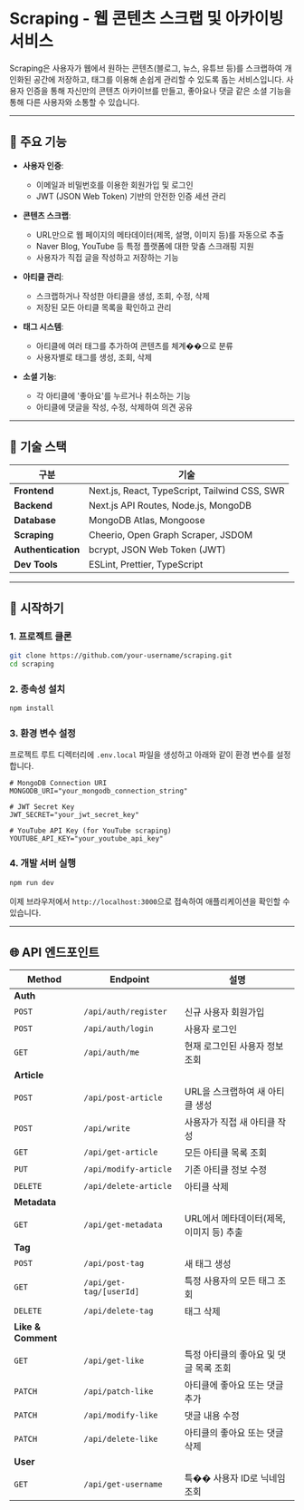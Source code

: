 # Scraping - 웹 콘텐츠 스크랩 및 아카이빙 서비스

Scraping은 사용자가 웹에서 원하는 콘텐츠(블로그, 뉴스, 유튜브 등)를 스크랩하여 개인화된 공간에 저장하고, 태그를 이용해 손쉽게 관리할 수 있도록 돕는 서비스입니다. 사용자 인증을 통해 자신만의 콘텐츠 아카이브를 만들고, 좋아요나 댓글 같은 소셜 기능을 통해 다른 사용자와 소통할 수 있습니다.

---

## 🚀 주요 기능

- **사용자 인증**:
  - 이메일과 비밀번호를 이용한 회원가입 및 로그인
  - JWT (JSON Web Token) 기반의 안전한 인증 세션 관리

- **콘텐츠 스크랩**:
  - URL만으로 웹 페이지의 메타데이터(제목, 설명, 이미지 등)를 자동으로 추출
  - Naver Blog, YouTube 등 특정 플랫폼에 대한 맞춤 스크래핑 지원
  - 사용자가 직접 글을 작성하고 저장하는 기능

- **아티클 관리**:
  - 스크랩하거나 작성한 아티클을 생성, 조회, 수정, 삭제
  - 저장된 모든 아티클 목록을 확인하고 관리

- **태그 시스템**:
  - 아티클에 여러 태그를 추가하여 콘텐츠를 체계��으로 분류
  - 사용자별로 태그를 생성, 조회, 삭제

- **소셜 기능**:
  - 각 아티클에 '좋아요'를 누르거나 취소하는 기능
  - 아티클에 댓글을 작성, 수정, 삭제하여 의견 공유

---

## 🧱 기술 스택

| 구분 | 기술 |
|---|---|
| **Frontend** | Next.js, React, TypeScript, Tailwind CSS, SWR |
| **Backend** | Next.js API Routes, Node.js, MongoDB |
| **Database** | MongoDB Atlas, Mongoose |
| **Scraping** | Cheerio, Open Graph Scraper, JSDOM |
| **Authentication** | bcrypt, JSON Web Token (JWT) |
| **Dev Tools** | ESLint, Prettier, TypeScript |

---

## 🏁 시작하기

### 1. 프로젝트 클론

```bash
git clone https://github.com/your-username/scraping.git
cd scraping
```

### 2. 종속성 설치

```bash
npm install
```

### 3. 환경 변수 설정

프로젝트 루트 디렉터리에 `.env.local` 파일을 생성하고 아래와 같이 환경 변수를 설정합니다.

```env
# MongoDB Connection URI
MONGODB_URI="your_mongodb_connection_string"

# JWT Secret Key
JWT_SECRET="your_jwt_secret_key"

# YouTube API Key (for YouTube scraping)
YOUTUBE_API_KEY="your_youtube_api_key"
```

### 4. 개발 서버 실행

```bash
npm run dev
```

이제 브라우저에서 `http://localhost:3000`으로 접속하여 애플리케이션을 확인할 수 있습니다.

---

## 🌐 API 엔드포인트

| Method | Endpoint | 설명 |
|---|---|---|
| **Auth** | | |
| `POST` | `/api/auth/register` | 신규 사용자 회원가입 |
| `POST` | `/api/auth/login` | 사용자 로그인 |
| `GET` | `/api/auth/me` | 현재 로그인된 사용자 정보 조회 |
| **Article** | | |
| `POST` | `/api/post-article` | URL을 스크랩하여 새 아티클 생성 |
| `POST` | `/api/write` | 사용자가 직접 새 아티클 작성 |
| `GET` | `/api/get-article` | 모든 아티클 목록 조회 |
| `PUT` | `/api/modify-article` | 기존 아티클 정보 수정 |
| `DELETE` | `/api/delete-article` | 아티클 삭제 |
| **Metadata** | | |
| `GET` | `/api/get-metadata` | URL에서 메타데이터(제목, 이미지 등) 추출 |
| **Tag** | | |
| `POST` | `/api/post-tag` | 새 태그 생성 |
| `GET` | `/api/get-tag/[userId]` | 특정 사용자의 모든 태그 조회 |
| `DELETE` | `/api/delete-tag` | 태그 삭제 |
| **Like & Comment** | | |
| `GET` | `/api/get-like` | 특정 아티클의 좋아요 및 댓글 목록 조회 |
| `PATCH` | `/api/patch-like` | 아티클에 좋아요 또는 댓글 추가 |
| `PATCH` | `/api/modify-like` | 댓글 내용 수정 |
| `PATCH` | `/api/delete-like` | 아티클의 좋아요 또는 댓글 삭제 |
| **User** | | |
| `GET` | `/api/get-username` | 특�� 사용자 ID로 닉네임 조회 |